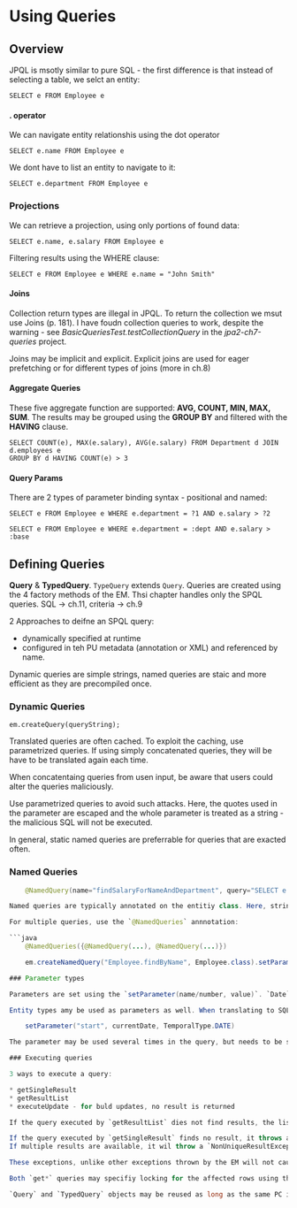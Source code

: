 Using Queries
============

## Overview

JPQL is msotly similar to pure SQL - the first difference is that instead of selecting a table, we selct an entity:

    SELECT e FROM Employee e

#### . operator
We can navigate entity relationshis using the dot operator

    SELECT e.name FROM Employee e

We dont have to list an entity to navigate to it:
    
    SELECT e.department FROM Employee e

### Projections
We can retrieve a projection, using only portions of found data:
    
    SELECT e.name, e.salary FROM Employee e

Filtering results using the WHERE clause:

    SELECT e FROM Employee e WHERE e.name = "John Smith"

#### Joins

Collection return types are illegal in JPQL. To return the collection we msut use Joins (p. 181).
I have foudn collection queries to work, despite the warning - see _BasicQueriesTest.testCollectionQuery_ in the _jpa2-ch7-queries_ project.

Joins may be implicit and explicit. Explicit joins are used for eager prefetching or for different types of joins (more in ch.8)

#### Aggregate Queries

These five aggregate function are supported: **AVG, COUNT, MIN, MAX, SUM**. The results may be grouped using the **GROUP BY** and filtered with the **HAVING** clause.

    SELECT COUNT(e), MAX(e.salary), AVG(e.salary) FROM Department d JOIN d.employees e
    GROUP BY d HAVING COUNT(e) > 3

#### Query Params

There are 2 types of parameter binding syntax - positional and named:

    SELECT e FROM Employee e WHERE e.department = ?1 AND e.salary > ?2

    SELECT e FROM Employee e WHERE e.department = :dept AND e.salary > :base

## Defining Queries

**Query** & **TypedQuery**. `TypeQuery` extends `Query`. Queries are created using the 4 factory methods of the EM. Thsi chapter handles only the SPQL queries. SQL -> ch.11, criteria -> ch.9

2 Approaches to deifne an SPQL query: 

* dynamically specified at runtime
* configured in teh PU metadata (annotation or XML) and referenced by name.

Dynamic queries are simple strings, named queries are staic and more efficient as they are precompiled once.

### Dynamic Queries


    em.createQuery(queryString);

Translated queries are often cached. To exploit the caching, use parametrized queries. If using simply concatenated queries, they will be have to be translated again each time.

When concatentaing queries from usen input, be aware that users could alter the queries maliciously.

Use parametrized queries to avoid such attacks. Here, the quotes used in the parameter are escaped and the whole parameter is treated as a string - the malicious SQL will not be executed.

In general, static named queries are preferrable for queries that are exacted often.

### Named Queries

```java
    @NamedQuery(name="findSalaryForNameAndDepartment", query="SELECT e.salary FROM employee e WHERE e.department.name = :deptName AND e.name = :empName")

Named queries are typically annotated on the entitiy class. Here, string concatenation for formatting is acceptable because of it's low and one-time cost. The name of the query msut be unique across the complete PU. So a common practice is to prefix the queries with the name of the entity: `name=Employee.findSalaryByName`

For multiple queries, use the `@NamedQueries` annnotation:

```java
    @NamedQueries({@NamedQuery(...), @NamedQuery(...)})

    em.createNamedQuery("Employee.findByName", Employee.class).setParameter("name", name);

### Parameter types

Parameters are set using the `setParameter(name/number, value)`. `Date` and `Calendar` types require a third method parameter that specifies the type (`java.sql.Date` or `.Datetime` or `.Timesamp`).

Entity types amy be used as parameters as well. When translating to SQL, the PK columns of the entities are used.

    setParameter("start", currentDate, TemporalType.DATE)

The parameter may be used several times in the query, but needs to be set only once. 

### Executing queries

3 ways to execute a query:

* getSingleResult
* getResultList
* executeUpdate - for buld updates, no result is returned

If the query executed by `getResultList` dies not find results, the list is empty. The return type is specified as `List` to support sorting (using `ORDER BY`, queries are unordered by default).

If the query executed by `getSingleResult` finds no result, it throws a `NoResultExcepion`.
If multiple results are available, it wil throw a `NonUniqueResultException`.

These exceptions, unlike other exceptions thrown by the EM will not cause the TX to rollback.

Both `get*` queries may specifiy locking for the affected rows using the `setLockMode` method (more in ch. 11)

`Query` and `TypedQuery` objects may be reused as long as the same PC is active. For TX-scoped EM, the lifetime of a `Query` is limited to the TX. Other EM types may use the Query isntances until the EM is closed or removed.



 


 




 
 








